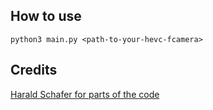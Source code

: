 ## How to use 


```
python3 main.py <path-to-your-hevc-fcamera>
```
## Credits

[Harald Schafer for parts of the code](https://github.com/haraldschafer)


